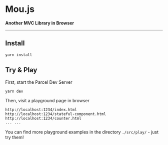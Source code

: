# Mou.js

**Another MVC Library in Browser**

---

## Install

    yarn install

## Try & Play

First, start the Parcel Dev Server

    yarn dev

Then, visit a playground page in browser

    http://localhost:1234/index.html
    http://localhost:1234/stateful-component.html
    http://localhost:1234/counter.html
    ... ...

You can find more playground examples in the directory `./src/play/` - just try them!
